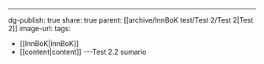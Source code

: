 ---
dg-publish: true
share: true
parent: [[archive/InnBoK test/Test 2/Test 2\|Test 2]]
image-url: 
tags:
- [[InnBoK\|InnBoK]]
- [[content\|content]]
---Test 2.2 sumario